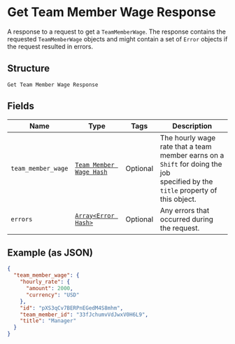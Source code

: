 
# Get Team Member Wage Response

A response to a request to get a `TeamMemberWage`. The response contains
the requested `TeamMemberWage` objects and might contain a set of `Error` objects if
the request resulted in errors.

## Structure

`Get Team Member Wage Response`

## Fields

| Name | Type | Tags | Description |
|  --- | --- | --- | --- |
| `team_member_wage` | [`Team Member Wage Hash`](../../doc/models/team-member-wage.md) | Optional | The hourly wage rate that a team member earns on a `Shift` for doing the job<br>specified by the `title` property of this object. |
| `errors` | [`Array<Error Hash>`](../../doc/models/error.md) | Optional | Any errors that occurred during the request. |

## Example (as JSON)

```json
{
  "team_member_wage": {
    "hourly_rate": {
      "amount": 2000,
      "currency": "USD"
    },
    "id": "pXS3qCv7BERPnEGedM4S8mhm",
    "team_member_id": "33fJchumvVdJwxV0H6L9",
    "title": "Manager"
  }
}
```

